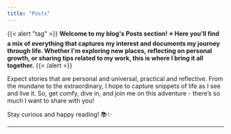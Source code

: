 ```yaml
---
title: "Posts"
---
```


{{< alert "tag" >}}
**Welcome to my blog's Posts section! :star: Here you'll find a mix of everything that captures my interest and documents my journey through life. Whether I'm exploring new places, reflecting on personal growth, or sharing tips related to my work, this is where I bring it all together.**
{{< /alert >}}

Expect stories that are personal and universal, practical and reflective. From the mundane to the extraordinary, I hope to capture snippets of life as I see and live it. So, get comfy, dive in, and join me on this adventure - there’s so much I want to share with you!

Stay curious and happy reading! :books::sparkles:

---
